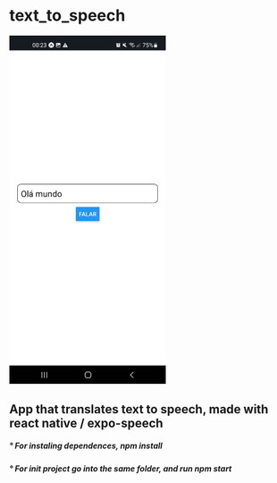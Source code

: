 # text_to_speech

<div> <img src="https://raw.githubusercontent.com/gheysiell/images/main/text_to_speech.jpg" width="280"/> </div>
<div> <h2> App that translates text to speech, made with react native / expo-speech </h2> </div>
<div> <h5> ° For instaling dependences, npm install </h5> </div>
<div> <h5> ° For init project go into the same folder, and run npm start </h5> </div>